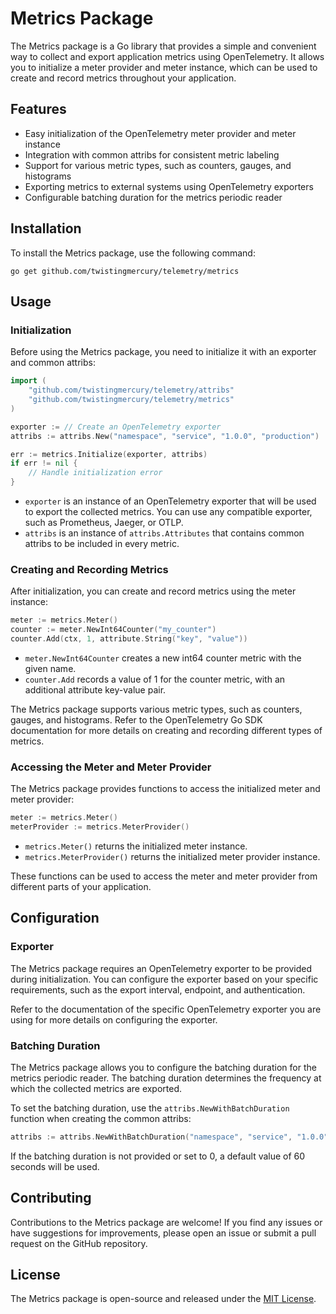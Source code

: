 # Metrics Package

The Metrics package is a Go library that provides a simple and convenient way to collect and export application metrics using OpenTelemetry. It allows you to initialize a meter provider and meter instance, which can be used to create and record metrics throughout your application.

## Features

- Easy initialization of the OpenTelemetry meter provider and meter instance
- Integration with common attribs for consistent metric labeling
- Support for various metric types, such as counters, gauges, and histograms
- Exporting metrics to external systems using OpenTelemetry exporters
- Configurable batching duration for the metrics periodic reader

## Installation

To install the Metrics package, use the following command:

```
go get github.com/twistingmercury/telemetry/metrics
```

## Usage

### Initialization

Before using the Metrics package, you need to initialize it with an exporter and common attribs:

```go
import (
    "github.com/twistingmercury/telemetry/attribs"
    "github.com/twistingmercury/telemetry/metrics"
)

exporter := // Create an OpenTelemetry exporter
attribs := attribs.New("namespace", "service", "1.0.0", "production")

err := metrics.Initialize(exporter, attribs)
if err != nil {
    // Handle initialization error
}
```

- `exporter` is an instance of an OpenTelemetry exporter that will be used to export the collected metrics. You can use any compatible exporter, such as Prometheus, Jaeger, or OTLP.
- `attribs` is an instance of `attribs.Attributes` that contains common attribs to be included in every metric.

### Creating and Recording Metrics

After initialization, you can create and record metrics using the meter instance:

```go
meter := metrics.Meter()
counter := meter.NewInt64Counter("my_counter")
counter.Add(ctx, 1, attribute.String("key", "value"))
```

- `meter.NewInt64Counter` creates a new int64 counter metric with the given name.
- `counter.Add` records a value of 1 for the counter metric, with an additional attribute key-value pair.

The Metrics package supports various metric types, such as counters, gauges, and histograms. Refer to the OpenTelemetry Go SDK documentation for more details on creating and recording different types of metrics.

### Accessing the Meter and Meter Provider

The Metrics package provides functions to access the initialized meter and meter provider:

```go
meter := metrics.Meter()
meterProvider := metrics.MeterProvider()
```

- `metrics.Meter()` returns the initialized meter instance.
- `metrics.MeterProvider()` returns the initialized meter provider instance.

These functions can be used to access the meter and meter provider from different parts of your application.

## Configuration

### Exporter

The Metrics package requires an OpenTelemetry exporter to be provided during initialization. You can configure the exporter based on your specific requirements, such as the export interval, endpoint, and authentication.

Refer to the documentation of the specific OpenTelemetry exporter you are using for more details on configuring the exporter.

### Batching Duration

The Metrics package allows you to configure the batching duration for the metrics periodic reader. The batching duration determines the frequency at which the collected metrics are exported.

To set the batching duration, use the `attribs.NewWithBatchDuration` function when creating the common attribs:

```go
attribs := attribs.NewWithBatchDuration("namespace", "service", "1.0.0", "production", 5*time.Second)
```

If the batching duration is not provided or set to 0, a default value of 60 seconds will be used.

## Contributing

Contributions to the Metrics package are welcome! If you find any issues or have suggestions for improvements, please open an issue or submit a pull request on the GitHub repository.

## License

The Metrics package is open-source and released under the [MIT License](LICENSE).